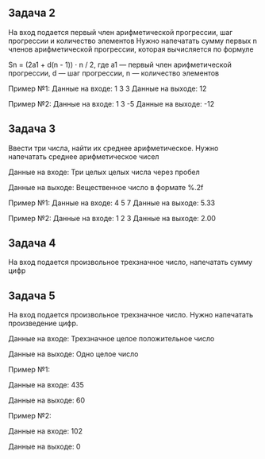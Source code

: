 ## Задача 2

На вход подается первый член арифметической прогрессии, шаг прогрессии и
количество элементов
Нужно напечатать сумму первых n членов арифметической прогрессии, которая
вычисляется по формуле

Sn = (2a1 + d(n - 1)) ⋅ n / 2, где a1 — первый член арифметической прогрессии, d —
шаг прогрессии, n — количество элементов

Пример №1:
Данные на входе: 1 3 3
Данные на выходе: 12

Пример №2:
Данные на входе: 1 3 -5
Данные на выходе: -12

## Задача 3

Ввести три числа, найти их среднее арифметическое.
Нужно напечатать среднее арифметическое чисел

Данные на входе: Три целых целых числа через пробел

Данные на выходе: Вещественное число в формате %.2f

Пример №1:
Данные на входе: 4 5 7
Данные на выходе: 5.33

Пример №2:
Данные на входе: 1 2 3
Данные на выходе: 2.00

## Задача 4

На вход подается произвольное трехзначное число, напечатать сумму
цифр

## Задача 5

На вход подается произвольное трехзначное число.
Нужно напечатать произведение цифр.

Данные на входе: Трехзначное целое положительное число

Данные на выходе: Одно целое число

Пример №1:

Данные на входе: 435

Данные на выходе: 60

Пример №2:

Данные на входе: 102

Данные на выходе: 0
